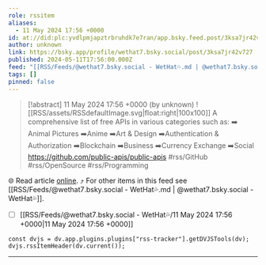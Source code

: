 ```yaml
---
role: rssitem
aliases:
  - 11 May 2024 17:56 +0000
id: at://did:plc:yvdlpmjapztrbruhdk7e7ran/app.bsky.feed.post/3ksa7jr42v727
author: unknown
link: https://bsky.app/profile/wethat7.bsky.social/post/3ksa7jr42v727
published: 2024-05-11T17:56:00.000Z
feed: "[[RSS/Feeds/@wethat7․bsky․social - WetHat💦.md | @wethat7․bsky․social - WetHat💦]]"
tags: []
pinned: false
---
```


> [!abstract] 11 May 2024 17:56 +0000 (by unknown)
> ![[RSS/assets/RSSdefaultImage.svg|float:right|100x100]] A comprehensive list of free APIs in various categories such as: ➡️ Animal Pictures ➡️Anime ➡️Art & Design ➡️Authentication & Authorization ➡️Blockchain ➡️Business ➡️Currency Exchange ➡️Social https://github.com/public-apis/public-apis #rss/GitHub #rss/OpenSource #rss/Programming

🌐 Read article [online](https://bsky.app/profile/wethat7.bsky.social/post/3ksa7jr42v727). ⤴ For other items in this feed see [[RSS/Feeds/@wethat7․bsky․social - WetHat💦.md | @wethat7․bsky․social - WetHat💦]].

- [ ] [[RSS/Feeds/@wethat7․bsky․social - WetHat💦/11 May 2024 17꞉56 +0000|11 May 2024 17꞉56 +0000]]

~~~dataviewjs
const dvjs = dv.app.plugins.plugins["rss-tracker"].getDVJSTools(dv);
dvjs.rssItemHeader(dv.current());
~~~

- - -